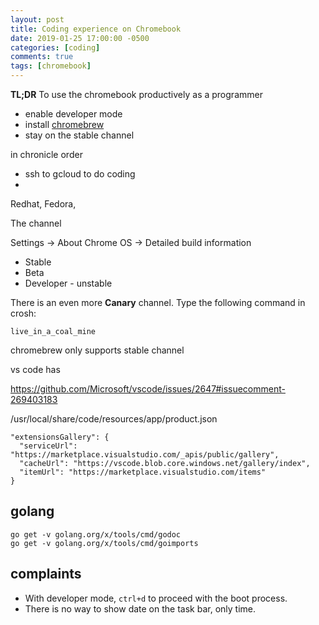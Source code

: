 ```yaml
---
layout: post
title: Coding experience on Chromebook
date: 2019-01-25 17:00:00 -0500
categories: [coding]
comments: true
tags: [chromebook]
---
```


**TL;DR** To use the chromebook productively as a programmer

- enable developer mode
- install [chromebrew](https://github.com/skycocker/chromebrew)
- stay on the stable channel

in chronicle order

- ssh to gcloud to do coding
-

Redhat, Fedora,

The channel

Settings -> About Chrome OS -> Detailed build information

- Stable
- Beta
- Developer - unstable

There is an even more **Canary** channel. Type the following command in crosh:

```
live_in_a_coal_mine
```

chromebrew only supports stable channel

vs code has

https://github.com/Microsoft/vscode/issues/2647#issuecomment-269403183

/usr/local/share/code/resources/app/product.json

```
"extensionsGallery": {
  "serviceUrl": "https://marketplace.visualstudio.com/_apis/public/gallery",
  "cacheUrl": "https://vscode.blob.core.windows.net/gallery/index",
  "itemUrl": "https://marketplace.visualstudio.com/items"
}
```

## golang

```
go get -v golang.org/x/tools/cmd/godoc
go get -v golang.org/x/tools/cmd/goimports
```
## complaints

- With developer mode, `ctrl+d` to proceed with the boot process.
- There is no way to show date on the task bar, only time.
